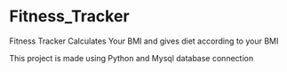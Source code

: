 # Fitness_Tracker
Fitness Tracker Calculates Your BMI and gives diet according to your BMI


This project is made using Python and Mysql database connection

